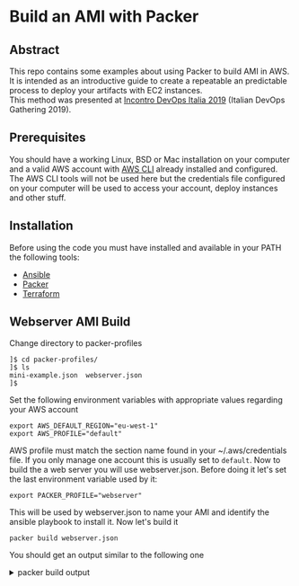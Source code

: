 # Build an AMI with Packer

## Abstract

This repo contains some examples about using Packer to build AMI in AWS. It is intended as an introductive guide to create a repeatable an predictable process to deploy your artifacts with EC2 instances.  
This method was presented at [Incontro DevOps Italia 2019](https://2019.incontrodevops.it/talks.html#gianluca-mascolo) (Italian DevOps Gathering 2019).

## Prerequisites

You should have a working Linux, BSD or Mac installation on your computer and a valid AWS account with [AWS CLI](https://aws.amazon.com/cli/) already installed and configured. The AWS CLI tools will not be used here but the credentials file configured on your computer will be used to access your account, deploy instances and other stuff.

## Installation

Before using the code you must have installed and available in your PATH the following tools:
- [Ansible](https://docs.ansible.com/ansible/latest/installation_guide/intro_installation.html)
- [Packer](https://www.packer.io/downloads.html)
- [Terraform](https://www.terraform.io/downloads.html)

## Webserver AMI Build

Change directory to packer-profiles
```
]$ cd packer-profiles/
]$ ls
mini-example.json  webserver.json
]$
```
Set the following environment variables with appropriate values regarding your AWS account
```
export AWS_DEFAULT_REGION="eu-west-1"
export AWS_PROFILE="default"
```
AWS profile must match the section name found in your ~/.aws/credentials file. If you only manage one account this is usually set to `default`. Now to build the a web server you will use webserver.json. Before doing it let's set the last environment variable used by it:
```
export PACKER_PROFILE="webserver"
```
This will be used by webserver.json to name your AMI and identify the ansible playbook to install it. Now let's build it
```
packer build webserver.json
```
You should get an output similar to the following one
<details><summary>packer build output</summary>
<p>

``` 
]$ packer build webserver.json
amazon-ebs output will be in this color.

==> amazon-ebs: Prevalidating AMI Name: webserver_1551909005
    amazon-ebs: Found Image ID: ami-0bfb4cded51a2ab3e
==> amazon-ebs: Creating temporary keypair: packer_5c80408d-1ad6-3b57-e06f-a75bc7053184
==> amazon-ebs: Creating temporary security group for this instance: packer_5c80409b-c9da-2f51-90cb-095a03b9a481
==> amazon-ebs: Authorizing access to port 22 from 0.0.0.0/0 in the temporary security group...
==> amazon-ebs: Launching a source AWS instance...
==> amazon-ebs: Adding tags to source instance
    amazon-ebs: Adding tag: "Name": "Packer Builder"
    amazon-ebs: Instance ID: i-0b3edb7d2e9574849
==> amazon-ebs: Waiting for instance (i-0b3edb7d2e9574849) to become ready...
==> amazon-ebs: Using ssh communicator to connect: 34.245.218.28
==> amazon-ebs: Waiting for SSH to become available...
==> amazon-ebs: Connected to SSH!
==> amazon-ebs: Provisioning with Ansible...
==> amazon-ebs: Executing Ansible: ansible-playbook --extra-vars packer_build_name=amazon-ebs packer_builder_type=amazon-ebs -o IdentitiesOnly=yes -i /tmp/packer-provisioner-ansible978552682 /home/gmascolo/Programs/packer/ansible-playbooks/webserver.yml -e ansible_ssh_private_key_file=/tmp/ansible-key734980727
    amazon-ebs:
    amazon-ebs: PLAY [webserver] ***************************************************************
    amazon-ebs:
    amazon-ebs: TASK [Gathering Facts] *********************************************************
    amazon-ebs: ok: [webserver]
    amazon-ebs:
    amazon-ebs: TASK [Timezone Configuration] **************************************************
    amazon-ebs: changed: [webserver]
    amazon-ebs:
    amazon-ebs: TASK [Install Packages] ********************************************************
    amazon-ebs: changed: [webserver]
    amazon-ebs:
    amazon-ebs: TASK [Enable Apache Web Server] ************************************************
    amazon-ebs: changed: [webserver]
    amazon-ebs:
    amazon-ebs: TASK [Create index.html] *******************************************************
    amazon-ebs: changed: [webserver]
    amazon-ebs:
    amazon-ebs: PLAY RECAP *********************************************************************
    amazon-ebs: webserver                  : ok=5    changed=4    unreachable=0    failed=0
    amazon-ebs:
==> amazon-ebs: Stopping the source instance...
    amazon-ebs: Stopping instance, attempt 1
==> amazon-ebs: Waiting for the instance to stop...
==> amazon-ebs: Creating unencrypted AMI webserver_1551909005 from instance i-0b3edb7d2e9574849
    amazon-ebs: AMI: ami-02e1f279cf40e8873
==> amazon-ebs: Waiting for AMI to become ready...
==> amazon-ebs: Terminating the source AWS instance...
==> amazon-ebs: Cleaning up any extra volumes...
==> amazon-ebs: No volumes to clean up, skipping
==> amazon-ebs: Deleting temporary security group...
==> amazon-ebs: Deleting temporary keypair...
Build 'amazon-ebs' finished.

==> Builds finished. The artifacts of successful builds are:
--> amazon-ebs: AMIs were created:
eu-west-1: ami-02e1f279cf40e8873

]$

```

</p>
</details>
